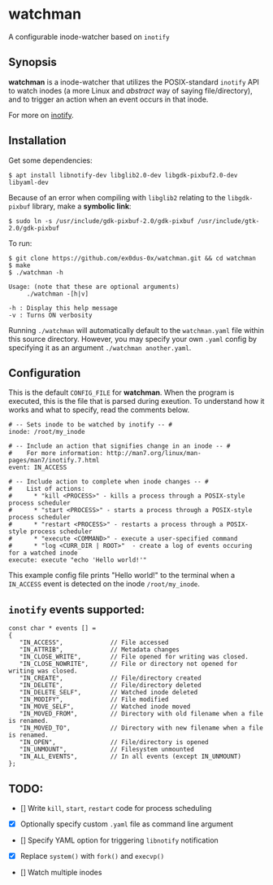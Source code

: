 # watchman

A configurable inode-watcher based on `inotify`

## Synopsis

__watchman__ is a inode-watcher that utilizes the POSIX-standard `inotify` API to watch inodes (a more Linux and _abstract_ way of saying file/directory), and to trigger an action when an event occurs in that inode.

For more on [inotify](https://linux.die.net/man/7/inotify).


## Installation

Get some dependencies:

    $ apt install libnotify-dev libglib2.0-dev libgdk-pixbuf2.0-dev libyaml-dev

Because of an error when compiling with `libglib2` relating to the `libgdk-pixbuf` library, make a __symbolic link__:

    $ sudo ln -s /usr/include/gdk-pixbuf-2.0/gdk-pixbuf /usr/include/gtk-2.0/gdk-pixbuf

To run:
    
    $ git clone https://github.com/ex0dus-0x/watchman.git && cd watchman
    $ make
    $ ./watchman -h
    
    Usage: (note that these are optional arguments)
    	 ./watchman -[h|v]

    -h : Display this help message
    -v : Turns ON verbosity

Running `./watchman` will automatically default to the `watchman.yaml` file within this source directory. However, you may specify your own `.yaml` config by specifying it as an argument `./watchman another.yaml`.


## Configuration

This is the default `CONFIG_FILE` for __watchman__. When the program is executed, this is the file that is parsed during exeution. To understand how it works and what to specify, read the comments below.

    # -- Sets inode to be watched by inotify -- #
    inode: /root/my_inode

    # -- Include an action that signifies change in an inode -- #
    #    For more information: http://man7.org/linux/man-pages/man7/inotify.7.html 
    event: IN_ACCESS

    # -- Include action to complete when inode changes -- #
    #    List of actions:                                 
    #      * "kill <PROCESS>" - kills a process through a POSIX-style process scheduler
    #      * "start <PROCESS>" - starts a process through a POSIX-style process scheduler
    #      * "restart <PROCESS>" - restarts a process through a POSIX-style process scheduler
    #      * "execute <COMMAND>" - execute a user-specified command
    #      * "log <CURR_DIR | ROOT>"  - create a log of events occuring for a watched inode
    execute: execute "echo 'Hello world!'"


This example config file prints "Hello world!" to the terminal when a `IN_ACCESS` event is detected on the inode `/root/my_inode`.

## `inotify` events supported:

    const char * events [] = 
    {
       "IN_ACCESS",             // File accessed
       "IN_ATTRIB",             // Metadata changes
       "IN_CLOSE_WRITE",        // File opened for writing was closed.
       "IN_CLOSE_NOWRITE",      // File or directory not opened for writing was closed.
       "IN_CREATE",             // File/directory created
       "IN_DELETE",             // File/directory deleted
       "IN_DELETE_SELF",        // Watched inode deleted
       "IN_MODIFY",             // File modified
       "IN_MOVE_SELF",          // Watched inode moved
       "IN_MOVED_FROM",         // Directory with old filename when a file is renamed.
       "IN_MOVED_TO",           // Directory with new filename when a file is renamed.
       "IN_OPEN",               // File/directory is opened
       "IN_UNMOUNT",            // Filesystem unmounted
       "IN_ALL_EVENTS",         // In all events (except IN_UNMOUNT)
    };

## TODO:

* [] Write `kill`, `start`, `restart` code for process scheduling
* [x] Optionally specify custom `.yaml` file as command line argument
* [] Specify YAML option for triggering `libnotify` notification
* [x] Replace `system()` with `fork()` and `execvp()`
* [] Watch multiple inodes